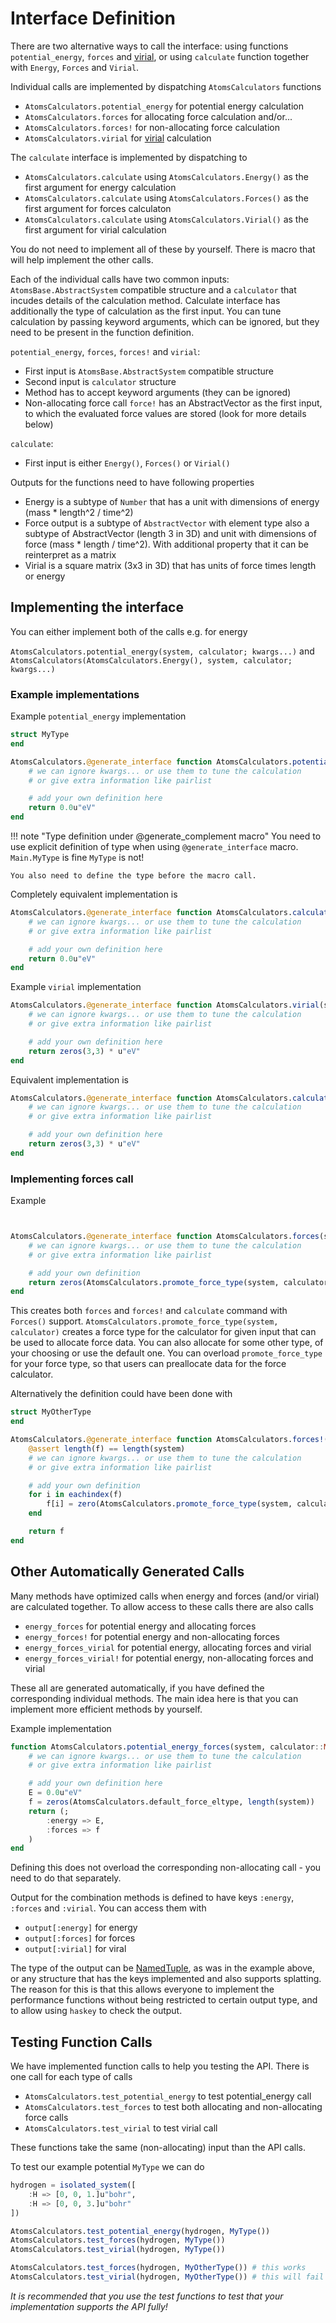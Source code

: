 # Interface Definition

There are two alternative ways to call the interface: using functions `potential_energy`, `forces` and [virial](https://en.wikipedia.org/wiki/Virial_stress), or using `calculate`
function together with `Energy`, `Forces` and `Virial`.

Individual calls are implemented by dispatching `AtomsCalculators` functions

- `AtomsCalculators.potential_energy` for potential energy calculation
- `AtomsCalculators.forces` for allocating force calculation and/or...
- `AtomsCalculators.forces!` for non-allocating force calculation
- `AtomsCalculators.virial` for [virial](https://en.wikipedia.org/wiki/Virial_stress) calculation

The `calculate` interface is implemented by dispatching to

- `AtomsCalculators.calculate` using `AtomsCalculators.Energy()` as the first argument for energy calculation
- `AtomsCalculators.calculate` using `AtomsCalculators.Forces()` as the first argument for forces calculaton
- `AtomsCalculators.calculate` using `AtomsCalculators.Virial()` as the first argument for virial calculation

You do not need to implement all of these by yourself. There is macro that will help implement the other calls. 

Each of the individual calls have two common inputs: `AtomsBase.AbstractSystem` compatible structure and a `calculator` that incudes details of the calculation method. Calculate interface has additionally the type of calculation as the first input. You can tune calculation by passing keyword arguments, which can be ignored, but they need to be present in the function definition.

`potential_energy`, `forces`, `forces!` and `virial`:

- First input is `AtomsBase.AbstractSystem` compatible structure
- Second input is `calculator` structure
- Method has to accept keyword arguments (they can be ignored)
- Non-allocating force call `force!` has an AbstractVector as the first input, to which the evaluated force values are stored (look for more details below)

`calculate`:

- First input is either `Energy()`, `Forces()` or `Virial()`

Outputs for the functions need to have following properties

- Energy is a subtype of `Number` that has a unit with dimensions of energy (mass * length^2 / time^2)
- Force output is a subtype of `AbstractVector` with element type also a subtype of AbstractVector (length 3 in 3D) and unit with dimensions of force (mass * length / time^2). With additional property that it can be reinterpret as a matrix
- Virial is a square matrix (3x3 in 3D) that has units of force times length or energy


## Implementing the interface

You can either implement both of the calls e.g. for energy

`AtomsCalculators.potential_energy(system, calculator; kwargs...)` and
`AtomsCalculators(AtomsCalculators.Energy(), system, calculator; kwargs...)`

### Example implementations

Example `potential_energy` implementation

```julia
struct MyType
end

AtomsCalculators.@generate_interface function AtomsCalculators.potential_energy(system, calculator::Main.MyType; kwargs...)
    # we can ignore kwargs... or use them to tune the calculation
    # or give extra information like pairlist

    # add your own definition here
    return 0.0u"eV"
end
```

!!! note "Type definition under @generate_complement macro"
    You need to use explicit definition of type when using
    `@generate_interface` macro. `Main.MyType` is fine `MyType` is not!

    You also need to define the type before the macro call.

Completely equivalent implementation is

```julia
AtomsCalculators.@generate_interface function AtomsCalculators.calculate(::AtomsCalculators.Energy(), system, calculator::Main.MyType; kwargs...)
    # we can ignore kwargs... or use them to tune the calculation
    # or give extra information like pairlist

    # add your own definition here
    return 0.0u"eV"
end
```

Example `virial` implementation

```julia
AtomsCalculators.@generate_interface function AtomsCalculators.virial(system, calculator::Main.MyType; kwargs...)
    # we can ignore kwargs... or use them to tune the calculation
    # or give extra information like pairlist

    # add your own definition here
    return zeros(3,3) * u"eV"
end
```

Equivalent implementation is

```julia
AtomsCalculators.@generate_interface function AtomsCalculators.calculate(::AtomsCalculators.Virial(), system, calculator::Main.MyType; kwargs...)
    # we can ignore kwargs... or use them to tune the calculation
    # or give extra information like pairlist

    # add your own definition here
    return zeros(3,3) * u"eV"
end
```

### Implementing forces call



Example

```julia


AtomsCalculators.@generate_interface function AtomsCalculators.forces(system, calculator::Main.MyType; kwargs...)
    # we can ignore kwargs... or use them to tune the calculation
    # or give extra information like pairlist

    # add your own definition
    return zeros(AtomsCalculators.promote_force_type(system, calculator), length(system))
end
```

This creates both `forces` and `forces!` and `calculate` command with `Forces()` support. `AtomsCalculators.promote_force_type(system, calculator)` creates a force type for the calculator for given input that can be used to allocate force data. You can also allocate for some other type, of your choosing or use the default one. You can overload `promote_force_type` for your force type, so that users can preallocate data for the force calculator. 

Alternatively the definition could have been done with

```julia
struct MyOtherType
end

AtomsCalculators.@generate_interface function AtomsCalculators.forces!(f::AbstractVector, system, calculator::Main.MyOtherType; kwargs...)
    @assert length(f) == length(system)
    # we can ignore kwargs... or use them to tune the calculation
    # or give extra information like pairlist

    # add your own definition
    for i in eachindex(f)
        f[i] = zero(AtomsCalculators.promote_force_type(system, calculator))
    end

    return f
end
```

## Other Automatically Generated Calls

Many methods have optimized calls when energy and forces (and/or virial) are calculated together. To allow access to these calls there are also calls

- `energy_forces` for potential energy and allocating forces
- `energy_forces!` for potential energy and non-allocating forces
- `energy_forces_virial` for potential energy, allocating forces and virial
- `energy_forces_virial!` for potential energy, non-allocating forces and virial

These all are generated automatically, if you have defined the corresponding individual methods. The main idea here is that you can implement more efficient methods by yourself.

Example implementation

```julia
function AtomsCalculators.potential_energy_forces(system, calculator::MyType; kwargs...)
    # we can ignore kwargs... or use them to tune the calculation
    # or give extra information like pairlist

    # add your own definition here
    E = 0.0u"eV"
    f = zeros(AtomsCalculators.default_force_eltype, length(system))
    return (;
        :energy => E,
        :forces => f
    )
end
```

Defining this does not overload the corresponding non-allocating call - you need to do that separately.

Output for the combination methods is defined to have keys `:energy`, `:forces` and `:virial`. You can access them with

- `output[:energy]` for energy
- `output[:forces]` for forces
- `output[:virial]` for viral

The type of the output can be [NamedTuple](https://docs.julialang.org/en/v1/base/base/#Core.NamedTuple), as was in the example above, or any structure that has the keys implemented and also supports splatting. The reason for this is that this allows everyone to implement the performance functions without being restricted to certain output type, and to allow using `haskey` to check the output.

## Testing Function Calls

We have implemented function calls to help you testing the API. There is one call for each type of calls 

- `AtomsCalculators.test_potential_energy` to test potential_energy call
- `AtomsCalculators.test_forces` to test both allocating and non-allocating force calls
- `AtomsCalculators.test_virial` to test virial call

These functions take the same (non-allocating) input than the API calls.

To test our example potential `MyType` we can do

```julia
hydrogen = isolated_system([
    :H => [0, 0, 1.]u"bohr",
    :H => [0, 0, 3.]u"bohr"
])

AtomsCalculators.test_potential_energy(hydrogen, MyType())
AtomsCalculators.test_forces(hydrogen, MyType())
AtomsCalculators.test_virial(hydrogen, MyType())

AtomsCalculators.test_forces(hydrogen, MyOtherType()) # this works
AtomsCalculators.test_virial(hydrogen, MyOtherType()) # this will fail
```

*It is recommended that you use the test functions to test that your implementation supports the API fully!*